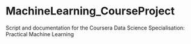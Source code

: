 # MachineLearning_CourseProject
Script and documentation for the Coursera Data Science Specialisation: Practical Machine Learning
